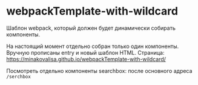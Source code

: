 # webpackTemplate-with-wildcard
Шаблон webpack, который должен будет динамически собирать компоненты.

На настоящий момент отдельно собран только один компоненты. Вручную прописаны entry и новый шаблон HTML.
Страница: https://minakovalisa.github.io/webpackTemplate-with-wildcard/

Посмотреть отдельно компоненты searchbox: после основного адреса `/serchbox`
